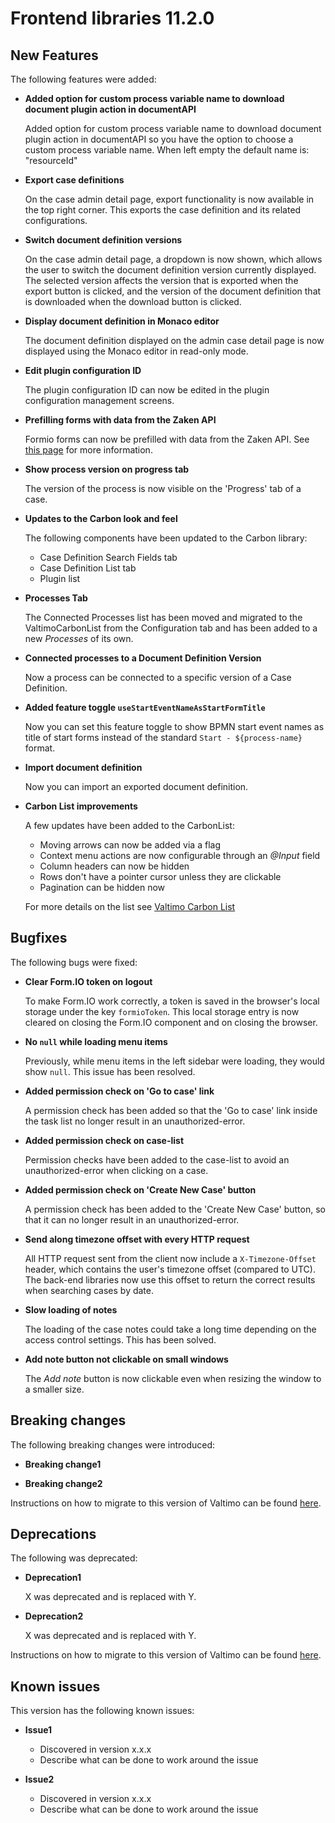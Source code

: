# Frontend libraries 11.2.0

## New Features

The following features were added:

* **Added option for custom process variable name to download document plugin action in documentAPI**

  Added option for custom process variable name to download document plugin action in documentAPI so you have the option to choose a custom process variable name.
  When left empty the default name is: "resourceId"

* **Export case definitions**

  On the case admin detail page, export functionality is now available in the top right corner. This exports the case
  definition and its related configurations.

* **Switch document definition versions**

  On the case admin detail page, a dropdown is now shown, which allows the user to switch the document definition version
  currently displayed. The selected version affects the version that is exported when the export button is clicked, and
  the version of the document definition that is downloaded when the download button is clicked.

* **Display document definition in Monaco editor**

  The document definition displayed on the admin case detail page is now displayed using the Monaco editor in read-only
  mode.

* **Edit plugin configuration ID**

  The plugin configuration ID can now be edited in the plugin configuration management screens.

* **Prefilling forms with data from the Zaken API**

  Formio forms can now be prefilled with data from the Zaken API. See
  [this page](/reference/modules/form.md#external-data-types) for more information.

* **Show process version on progress tab**

  The version of the process is now visible on the 'Progress' tab of a case.

* **Updates to the Carbon look and feel**

  The following components have been updated to the Carbon library:
    - Case Definition Search Fields tab
    - Case Definition List tab
    - Plugin list

* **Processes Tab**

  The Connected Processes list has been moved and migrated to the ValtimoCarbonList from the Configuration tab and has been added to a new *Processes* of its own.

* **Connected processes to a Document Definition Version**

  Now a process can be connected to a specific version of a Case Definition.

* **Added feature toggle `useStartEventNameAsStartFormTitle`**

  Now you can set this feature toggle to show BPMN start event names as title of start forms instead of the standard 
  `Start - ${process-name}` format.

* **Import document definition**

  Now you can import an exported document definition.

* **Carbon List improvements**

  A few updates have been added to the CarbonList:

    - Moving arrows can now be added via a flag
    - Context menu actions are now configurable through an *@Input* field
    - Column headers can now be hidden
    - Rows don't have a pointer cursor unless they are clickable
    - Pagination can be hidden now

  For more details on the list see [Valtimo Carbon List](/reference/user-interface/components/valtimo-carbon-list/valtimo-carbon-list.md)

## Bugfixes

The following bugs were fixed:

* **Clear Form.IO token on logout**

  To make Form.IO work correctly, a token is saved in the browser's local storage under the key `formioToken`. This
  local storage entry is now cleared on closing the Form.IO component and on closing the browser.

* **No `null` while loading menu items**

  Previously, while menu items in the left sidebar were loading, they would show `null`. This issue has been resolved.

* **Added permission check on 'Go to case' link**

  A permission check has been added so that the 'Go to case' link inside the task list no longer result in an
  unauthorized-error.

* **Added permission check on case-list**

  Permission checks have been added to the case-list to avoid an unauthorized-error when clicking on a case.

* **Added permission check on 'Create New Case' button**

  A permission check has been added to the 'Create New Case' button, so that it can no longer result in an
  unauthorized-error.

* **Send along timezone offset with every HTTP request**

  All HTTP request sent from the client now include a `X-Timezone-Offset` header, which contains the user's timezone
  offset (compared to UTC). The back-end libraries now use this offset to return the correct results when searching cases by date.

* **Slow loading of notes**

  The loading of the case notes could take a long time depending on the access control settings. This has been solved.

* **Add note button not clickable on small windows**

  The *Add note* button is now clickable even when resizing the window to a smaller size.

## Breaking changes

The following breaking changes were introduced:

* **Breaking change1**

* **Breaking change2**

Instructions on how to migrate to this version of Valtimo can be found [here](migration.md).

## Deprecations

The following was deprecated:

* **Deprecation1**

  X was deprecated and is replaced with Y.
* **Deprecation2**

  X was deprecated and is replaced with Y.

Instructions on how to migrate to this version of Valtimo can be found [here](migration.md).

## Known issues

This version has the following known issues:

* **Issue1**
    * Discovered in version x.x.x
    * Describe what can be done to work around the issue

* **Issue2**
    * Discovered in version x.x.x
    * Describe what can be done to work around the issue
